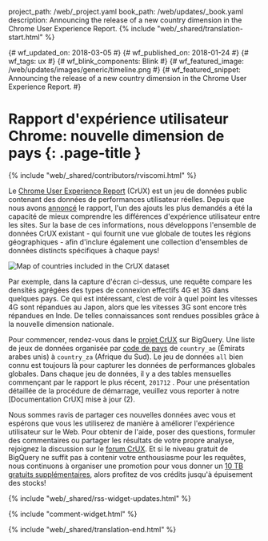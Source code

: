 project_path: /web/_project.yaml
book_path: /web/updates/_book.yaml
description: Announcing the release of a new country dimension in the Chrome User Experience Report.
{% include "web/_shared/translation-start.html" %}

{# wf_updated_on: 2018-03-05 #}
{# wf_published_on: 2018-01-24 #}
{# wf_tags: ux #}
{# wf_blink_components: Blink #}
{# wf_featured_image: /web/updates/images/generic/timeline.png #}
{# wf_featured_snippet: Announcing the release of a new country dimension in the Chrome User Experience Report. #}

# Rapport d'expérience utilisateur Chrome: nouvelle dimension de pays {: .page-title }

{% include "web/_shared/contributors/rviscomi.html" %}

<div class="clearfix"></div>

Le [Chrome User Experience Report](/web/tools/chrome-user-experience-report/) (CrUX) est un jeu de données public contenant des données de performances utilisateur réelles. Depuis que nous avons [annoncé](https://blog.chromium.org/2017/10/introducing-chrome-user-experience-report.html) le rapport, l'un des ajouts les plus demandés a été la capacité de mieux comprendre les différences d'expérience utilisateur entre les sites. Sur la base de ces informations, nous développons l'ensemble de données CrUX existant - qui fournit une vue globale de toutes les régions géographiques - afin d'inclure également une collection d'ensembles de données distincts spécifiques à chaque pays!

<img src="/web/updates/images/2018/01/crux-countries.png"
    alt="Map of countries included in the CrUX dataset"/>

Par exemple, dans la capture d'écran ci-dessus, une requête compare les densités agrégées des types de connexion effectifs 4G et 3G dans quelques pays. Ce qui est intéressant, c’est de voir à quel point les vitesses 4G sont répandues au Japon, alors que les vitesses 3G sont encore très répandues en Inde. De telles connaissances sont rendues possibles grâce à la nouvelle dimension nationale.

Pour commencer, rendez-vous dans le [projet CrUX](https://bigquery.cloud.google.com/dataset/chrome-ux-report:all) sur BigQuery. Une liste de jeux de données organisée par [code de pays](https://en.wikipedia.org/wiki/ISO_3166-1_alpha-2) de `country_ae` (Émirats arabes unis) à `country_za` (Afrique du Sud). Le jeu de données `all` bien connu est toujours là pour capturer les données de performances globales globales. Dans chaque jeu de données, il y a des tables mensuelles commençant par le rapport le plus récent, `201712` . Pour une présentation détaillée de la procédure de démarrage, veuillez vous reporter à notre [Documentation CrUX] mise à jour (2).

Nous sommes ravis de partager ces nouvelles données avec vous et espérons que vous les utiliserez de manière à améliorer l'expérience utilisateur sur le Web. Pour obtenir de l'aide, poser des questions, formuler des commentaires ou partager les résultats de votre propre analyse, rejoignez la discussion sur le [forum CrUX](https://groups.google.com/a/chromium.org/forum/#!forum/chrome-ux-report). Et si le niveau gratuit de BigQuery ne suffit pas à contenir votre enthousiasme pour les requêtes, nous continuons à organiser une promotion pour vous donner un [10 TB gratuits supplémentaires](https://docs.google.com/forms/d/e/1FAIpQLSeMYnz93JQuO7rPewVrKpLfxO7JREOysti0CQyRo31bc7cXHA/viewform), alors profitez de vos crédits jusqu'à épuisement des stocks!

{% include "web/_shared/rss-widget-updates.html" %}

{% include "comment-widget.html" %}

{% include "web/_shared/translation-end.html" %}
